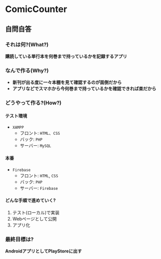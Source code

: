 # ComicCounter

## 自問自答
### それは何?(What?)
**購読している単行本を何巻まで持っているかを記録するアプリ**

### なんで作る(Why?)
- **新刊が出る度に一々本棚を見て確認するのが面倒だから**
- **アプリなどでスマホから今何巻まで持っているかを確認できれば楽だから**

### どうやって作る?(How?)
#### テスト環境
- `XAMPP`
	- フロント: `HTML`、`CSS`
	- バック: `PHP`
	- サーバー: `MySQL`

#### 本番
- `Firebase`
	- フロント: `HTML`, `CSS`
	- バック: `PHP`
	- サーバー: `Firebase`

#### どんな手順で進めていく?
1. テスト(ローカル)で実装
2. Webページとして公開
3. アプリ化

### 最終目標は?
**AndroidアプリとしてPlayStoreに出す**

